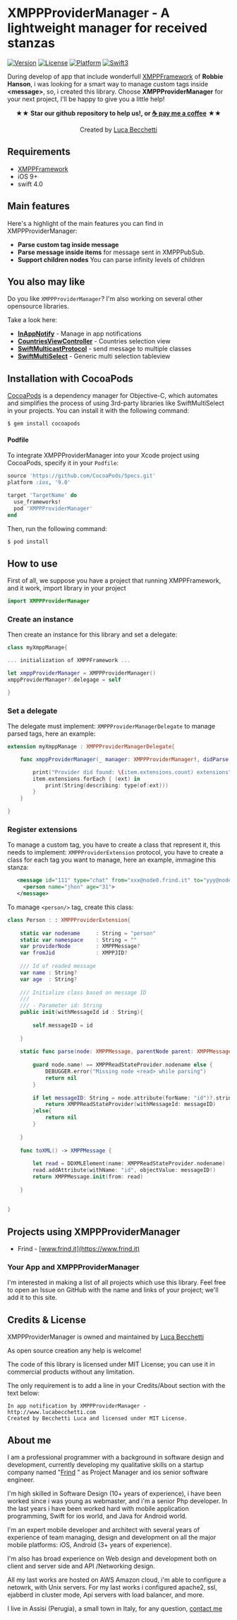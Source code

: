 # XMPPProviderManager - A lightweight manager for received stanzas

[![Version](https://img.shields.io/badge/pod-0.1.0-blue.svg)](https://cocoapods.org/pods/InAppNotify) [![License](https://img.shields.io/github/license/mashape/apistatus.svg)](https://cocoapods.org/pods/InAppNotify) [![Platform](https://img.shields.io/badge/platform-ios-lightgrey.svg)](https://cocoapods.org/pods/InAppNotify) [![Swift3](https://img.shields.io/badge/swift4-compatible-brightgreen.svg)](https://cocoapods.org/pods/InAppNotify)

During develop of app that include wonderfull [XMPPFramework](https://github.com/robbiehanson/XMPPFramework) of **Robbie Hanson**, i was looking for a smart way to manage custom tags inside __&lt;message&gt;__, so, i created this library. Choose **XMPPProviderManager** for your next project, I'll be happy to give you a little help!

<p align="center" >★★ <b>Star our github repository to help us!, or <a href="https://www.paypal.com/cgi-bin/webscr?cmd=_s-xclick&hosted_button_id=BZD2RPBADPA6G" target="_blank"> ☕ pay me a coffee</a></b> ★★</p>
<p align="center" >Created by <a href="http://www.lucabecchetti.com">Luca Becchetti</a></p>

## Requirements

  - [XMPPFramework](https://github.com/robbiehanson/XMPPFramework) 
  - iOS 9+
  - swift 4.0
  
## Main features
Here's a highlight of the main features you can find in XMPPProviderManager:

* **Parse custom tag inside message**
* **Parse message inside items** for message sent in XMPPPubSub.
* **Support children nodes** You can parse infinity levels of children
  
## You also may like

Do you like `XMPPProviderManager`? I'm also working on several other opensource libraries.

Take a look here:

* **[InAppNotify](https://github.com/lucabecchetti/InAppNotify)** - Manage in app notifications
* **[CountriesViewController](https://github.com/lucabecchetti/CountriesViewController)** - Countries selection view
* **[SwiftMulticastProtocol](https://github.com/lucabecchetti/SwiftMulticastProtocol)** - send message to multiple classes
* **[SwiftMultiSelect](https://github.com/lucabecchetti/SwiftMultiSelect)** - Generic multi selection tableview

## Installation with CocoaPods

[CocoaPods](http://cocoapods.org) is a dependency manager for Objective-C, which automates and simplifies the process of using 3rd-party libraries like SwiftMultiSelect in your projects. You can install it with the following command:

```bash
$ gem install cocoapods
```

#### Podfile

To integrate XMPPProviderManager into your Xcode project using CocoaPods, specify it in your `Podfile`:

```ruby
source 'https://github.com/CocoaPods/Specs.git'
platform :ios, '9.0'

target 'TargetName' do
  use_frameworks!
  pod 'XMPPProviderManager'
end
```

Then, run the following command:

```bash
$ pod install
```

## How to use

First of all, we suppose you have a project that running XMPPFramework, and it work, import library in your project

```swift
import XMPPProviderManager
```

### Create an instance
Then create an instance for this library and set a delegate:  

```swift
class myXmppManage{

... initialization of XMPPFramework ...

let xmppProviderManager = XMPPProviderManager()
xmppProviderManager?.delegage = self

}
```

### Set a delegate

The delegate must implement: `XMPPProviderManagerDelegate` to manage parsed tags, here an example:

```swift
extension myXmppManage : XMPPProviderManagerDelegate{

	func xmppProviderManager(_ manager: XMPPProviderManager!, didParse item: ProviderItem) {

        print("Provider did found: \(item.extensions.count) extensions")
        item.extensions.forEach { (ext) in
            print(String(describing: type(of:ext)))
        }
	}

}
```

### Register extensions

To manage a custom tag, you have to create a class that represent it, this needs to implement: `XMPPProviderExtension` protocol, you have to create a class for each tag you want to manage, here an example, immagine this stanza:

```xml
   <message id="111" type="chat" from="xxx@node0.frind.it" to="yyy@node0.frind.it">
     <person name="jhon" age="31">
   </message>
```

To manage `<person/>` tag, create this class:

```swift
class Person : : XMPPProviderExtension{
    
    static var nodename     : String = "person"
    static var namespace    : String = ""
    var providerNode        : XMPPMessage?
    var fromJid             : XMPPJID?
    
    /// Id of readed message
    var name : String?
    var age  : String?
    
    /// Initialize class based on message ID
    ///
    /// - Parameter id: String
    public init(withMessageId id : String){
        
        self.messageID = id
        
    }
    
    static func parse(node: XMPPMessage, parentNode parent: XMPPMessage?) -> XMPPProviderExtension? {
        
        guard node.name! == XMPPReadStateProvider.nodename else {
            DEBUGGER.error("Missing node <read> while parsing")
            return nil
        }
        
        if let messageID: String = node.attribute(forName: "id")?.stringValue {
            return XMPPReadStateProvider(withMessageId: messageID)
        }else{
            return nil
        }
        
    }
    
    func toXML() -> XMPPMessage {
        
        let read = DDXMLElement(name: XMPPReadStateProvider.nodename)
        read.addAttribute(withName: "id", objectValue: messageID!)
        return XMPPMessage.init(from: read)
        
    }
    
    
}
```

## Projects using XMPPProviderManager

- Frind - [www.frind.it](https://www.frind.it) 

### Your App and XMPPProviderManager
I'm interested in making a list of all projects which use this library. Feel free to open an Issue on GitHub with the name and links of your project; we'll add it to this site.

## Credits & License
XMPPProviderManager is owned and maintained by [Luca Becchetti](http://www.lucabecchetti.com) 

As open source creation any help is welcome!

The code of this library is licensed under MIT License; you can use it in commercial products without any limitation.

The only requirement is to add a line in your Credits/About section with the text below:

```
In app notification by XMPPProviderManager - http://www.lucabecchetti.com
Created by Becchetti Luca and licensed under MIT License.
```
## About me

I am a professional programmer with a background in software design and development, currently developing my qualitative skills on a startup company named "[Frind](https://www.frind.it) " as Project Manager and ios senior software engineer.

I'm high skilled in Software Design (10+ years of experience), i have been worked since i was young as webmaster, and i'm a senior Php developer. In the last years i have been worked hard with mobile application programming, Swift for ios world, and Java for Android world.

I'm an expert mobile developer and architect with several years of experience of team managing, design and development on all the major mobile platforms: iOS, Android (3+ years of experience).

I'm also has broad experience on Web design and development both on client and server side and API /Networking design. 

All my last works are hosted on AWS Amazon cloud, i'm able to configure a netowrk, with Unix servers. For my last works i configured apache2, ssl, ejabberd in cluster mode, Api servers with load balancer, and more.

I live in Assisi (Perugia), a small town in Italy, for any question, [contact me](mailto:luca.becchetti@brokenice.it)
